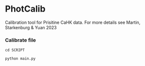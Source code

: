 # PhotCalib
 Calibration tool for Prisitine CaHK data. For more details see Martin, Starkenburg & Yuan 2023
 
 
 ### Calibrate file

 ```
 cd SCRIPT
 ```
 
 ```
 python main.py 
 ```
